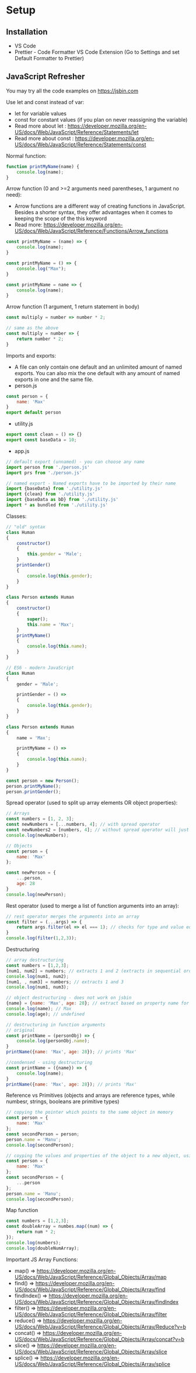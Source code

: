 # Setup
## Installation 
- VS Code
- Prettier - Code Formatter VS Code Extension (Go to Settings and set Default Formatter to Prettier)

## JavaScript Refresher
You may try all the code examples on https://jsbin.com

Use let and const instead of var:
- let for variable values
- const for constant values (if you plan on never reassigning the variable)
- Read more about let : https://developer.mozilla.org/en-US/docs/Web/JavaScript/Reference/Statements/let
- Read more about const : https://developer.mozilla.org/en-US/docs/Web/JavaScript/Reference/Statements/const

Normal function:
```js
function printMyName(name) {
    console.log(name);
}
```
Arrow function (0 and >=2 arguments need parentheses, 1 argument no need):
- Arrow functions are a different way of creating functions in JavaScript. Besides a shorter syntax, they offer advantages when it comes to keeping the scope of the this  keyword
- Read more: https://developer.mozilla.org/en-US/docs/Web/JavaScript/Reference/Functions/Arrow_functions
```js
const printMyName = (name) => {
    console.log(name);
}

const printMyName = () => {
    console.log("Max");
}

const printMyName = name => {
    console.log(name);
}

```
Arrow function (1 argument, 1 return statement in body)
```js
const multiply = number => number * 2;

// same as the above
const multiply = number => {
    return number * 2;
}
```

Imports and exports:
- A file can only contain one default and an unlimited amount of named exports. You can also mix the one default with any amount of named exports in one and the same file.
- person.js
```js
const person = {
    name: 'Max'
}
export default person
```
- utility.js
```js
export const clean = () => {}
export const baseData = 10;
```
- app.js
```js
// default export (unnamed) - you can choose any name
import person from './person.js'
import prs from './person.js'

// named export - Named exports have to be imported by their name
import {baseData} from './utility.js'
import {clean} from './utility.js'
import {baseData as bD} from './utility.js'
import * as bundled from './utility.js'
```

Classes:
```js
// "old" syntax
class Human
{
    constructor()
    {
        this.gender = 'Male';
    }
    printGender()
    {
        console.log(this.gender);
    }
}

class Person extends Human
{
    constructor()
    {
        super();
        this.name = 'Max';
    }
    printMyName()
    {
        console.log(this.name);
    }
}

// ES6 - modern JavaScript
class Human
{
    gender = 'Male';

    printGender = () =>
    {
        console.log(this.gender);
    }
}

class Person extends Human
{
    name = 'Max';

    printMyName = () =>
    {
        console.log(this.name);
    }
}

const person = new Person();
person.printMyName();
person.printGender();
```

Spread operator (used to split up array elements OR object properties):
```js
// Arrays
const numbers = [1, 2, 3];
const newNumbers = [...numbers, 4]; // with spread operator
const newNumbers2 = [numbers, 4]; // without spread operator will just add the array object
console.log(newNumbers);

// Objects
const person = {
    name: 'Max'
};

const newPerson = {
    ...person,
    age: 28
}
console.log(newPerson);
``` 

Rest operator (used to merge a list of function arguments into an array):
```js
// rest operator merges the arguments into an array
const filter = (...args) => {
    return args.filter(el => el === 1); // checks for type and value equality
}
console.log(filter(1,2,3));
```

Destructuring
```js
// array destructuring
const numbers = [1,2,3];
[num1, num2] = numbers; // extracts 1 and 2 (extracts in sequential order for arrays)
console.log(num1, num2);
[num1, , num3] = numbers; // extracts 1 and 3
console.log(num1, num3);

// object destructuring - does not work on jsbin
{name} = {name: 'Max', age: 28}; // extract based on property name for objects
console.log(name); // Max
console.log(age); // undefined

// destructuring in function arguments
// original
const printName = (personObj) => {
    console.log(personObj.name);
}
printName({name: 'Max', age: 28}); // prints 'Max'

//condensed - using destructuring
const printName = ({name}) => {
    console.log(name);
}
printName({name: 'Max', age: 28}); // prints 'Max'
```

Reference vs Primitives (objects and arrays are reference types, while numbesr, strings, booleans are primitive types)
```js
// copying the pointer which points to the same object in memory
const person = {
    name: 'Max'
};
const secondPerson = person;
person.name = 'Manu';
console.log(secondPerson);

// coyping the values and properties of the object to a new object, using the spread operator
const person = {
    name: 'Max'
};
const secondPerson = {
    ...person
};
person.name = 'Manu';
console.log(secondPerson);
```

Map function
```js
const numbers = [1,2,3];
const doubleArray = numbes.map((num) => {
    return num * 2;
});
console.log(numbers);
console.log(doubleNumArray);
```

Important JS Array Functions:
- map()  => https://developer.mozilla.org/en-US/docs/Web/JavaScript/Reference/Global_Objects/Array/map
- find()  => https://developer.mozilla.org/en-US/docs/Web/JavaScript/Reference/Global_Objects/Array/find
- findIndex()  => https://developer.mozilla.org/en-US/docs/Web/JavaScript/Reference/Global_Objects/Array/findIndex
- filter()  => https://developer.mozilla.org/en-US/docs/Web/JavaScript/Reference/Global_Objects/Array/filter
- reduce()  => https://developer.mozilla.org/en-US/docs/Web/JavaScript/Reference/Global_Objects/Array/Reduce?v=b
- concat()  => https://developer.mozilla.org/en-US/docs/Web/JavaScript/Reference/Global_Objects/Array/concat?v=b
- slice()  => https://developer.mozilla.org/en-US/docs/Web/JavaScript/Reference/Global_Objects/Array/slice
- splice()  => https://developer.mozilla.org/en-US/docs/Web/JavaScript/Reference/Global_Objects/Array/splice